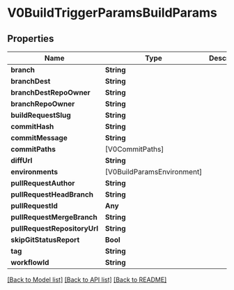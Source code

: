 # V0BuildTriggerParamsBuildParams

## Properties
Name | Type | Description | Notes
------------ | ------------- | ------------- | -------------
**branch** | **String** |  | [optional] 
**branchDest** | **String** |  | [optional] 
**branchDestRepoOwner** | **String** |  | [optional] 
**branchRepoOwner** | **String** |  | [optional] 
**buildRequestSlug** | **String** |  | [optional] 
**commitHash** | **String** |  | [optional] 
**commitMessage** | **String** |  | [optional] 
**commitPaths** | [V0CommitPaths] |  | [optional] 
**diffUrl** | **String** |  | [optional] 
**environments** | [V0BuildParamsEnvironment] |  | [optional] 
**pullRequestAuthor** | **String** |  | [optional] 
**pullRequestHeadBranch** | **String** |  | [optional] 
**pullRequestId** | **Any** |  | [optional] 
**pullRequestMergeBranch** | **String** |  | [optional] 
**pullRequestRepositoryUrl** | **String** |  | [optional] 
**skipGitStatusReport** | **Bool** |  | [optional] 
**tag** | **String** |  | [optional] 
**workflowId** | **String** |  | [optional] 

[[Back to Model list]](../README.md#documentation-for-models) [[Back to API list]](../README.md#documentation-for-api-endpoints) [[Back to README]](../README.md)


